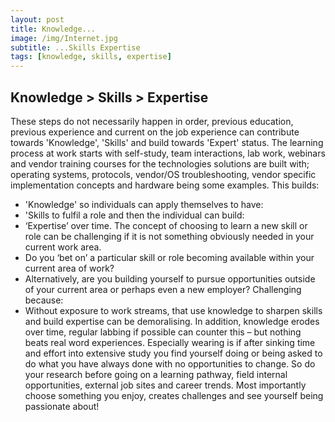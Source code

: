 ```yaml
---
layout: post
title: Knowledge...
image: /img/Internet.jpg
subtitle: ...Skills Expertise
tags: [knowledge, skills, expertise]
---
```


## Knowledge > Skills > Expertise

These steps do not necessarily happen in order, previous education, previous experience and current on the job experience can contribute towards 'Knowledge', 'Skills' and build towards 'Expert' status.
The learning process at work starts with self-study, team interactions, lab work, webinars and vendor training courses for the technologies solutions are built with; operating systems, protocols, vendor/OS troubleshooting, vendor specific implementation concepts and hardware being some examples. 
This builds:
* 'Knowledge' so individuals can apply themselves to have: 
* 'Skills to fulfil a role and then the individual can build: 
* ‘Expertise’ over time.
The concept of choosing to learn a new skill or role can be challenging if it is not something obviously needed in your current work area. 
*	Do you ‘bet on’ a particular skill or role becoming available within your current area of work?
*	Alternatively, are you building yourself to pursue opportunities outside of your current area or perhaps even a new employer?
Challenging because:
*	Without exposure to work streams, that use knowledge to sharpen skills and build expertise can be demoralising. In addition, knowledge erodes over time, regular labbing if possible can counter this – but nothing beats real word experiences. Especially wearing is if after sinking time and effort into extensive study you find yourself doing or being asked to do what you have always done with no opportunities to change.
So do your research before going on a learning pathway, field internal opportunities, external job sites and career trends.
Most importantly choose something you enjoy, creates challenges and see yourself being passionate about!
